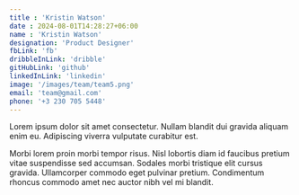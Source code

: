 ```yaml
---
title : 'Kristin Watson'
date : 2024-08-01T14:28:27+06:00
name : 'Kristin Watson'
designation: 'Product Designer'
fbLink: 'fb'
dribbleInLink: 'dribble'
gitHubLink: 'github'
linkedInLink: 'linkedin'
image: '/images/team/team5.png'
email: 'team@gmail.com'
phone: '+3 230 705 5448'
---
```

Lorem ipsum dolor sit amet consectetur. Nullam blandit dui gravida aliquam enim eu. Adipiscing viverra vulputate curabitur est.
 
Morbi lorem proin morbi tempor risus. Nisl lobortis diam id faucibus pretium vitae suspendisse sed accumsan. Sodales morbi tristique elit cursus gravida. Ullamcorper commodo eget pulvinar pretium. Condimentum rhoncus commodo amet nec auctor nibh vel mi blandit. 
